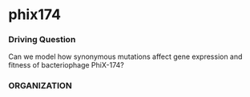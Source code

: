 # phix174

### Driving Question
Can we model how synonymous mutations affect gene expression and fitness of bacteriophage PhiX-174? 


### ORGANIZATION
#### 